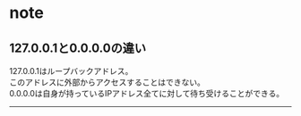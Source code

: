 # note
## 127.0.0.1と0.0.0.0の違い
127.0.0.1はループバックアドレス。  
このアドレスに外部からアクセスすることはできない。  
0.0.0.0は自身が持っているIPアドレス全てに対して待ち受けることができる。

---
